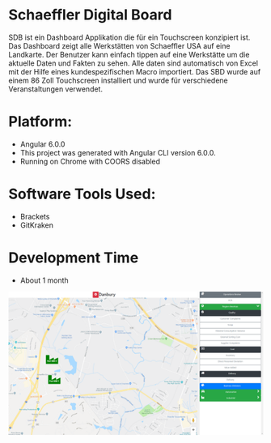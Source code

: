 # Schaeffler Digital Board
SDB ist ein Dashboard Applikation die für ein Touchscreen konzipiert ist. Das Dashboard zeigt alle Werkstätten von Schaeffler USA auf eine Landkarte. Der Benutzer kann einfach tippen auf eine Werkstätte um die aktuelle Daten und Fakten zu sehen. Alle daten sind automatisch von Excel mit der Hilfe eines kundespezifischen Macro importiert. Das SBD wurde auf einem 86 Zoll Touchscreen installiert und wurde für verschiedene Veranstaltungen verwendet.

# Platform: 
- Angular 6.0.0
- This project was generated with Angular CLI version 6.0.0.
- Running on Chrome with COORS disabled
# Software Tools Used:
- Brackets
- GitKraken
# Development Time
- About 1 month

![Screenshot](/SDB/Screenshots/SDB_Screenshot1.png)
